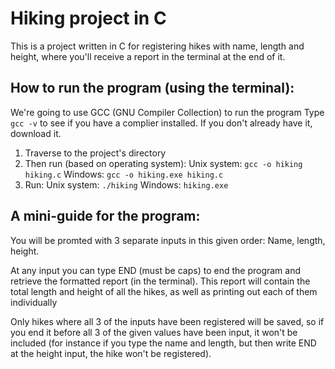 # Hiking project in C
This is a project written in C for registering hikes with name, length and height, where you'll receive a report in the terminal at the end of it.

## How to run the program (using the terminal):
We're going to use GCC (GNU Compiler Collection) to run the program
Type `gcc -v` to see if you have a complier installed. If you don't already have it, download it.
1. Traverse to the project's directory
2. Then run (based on operating system):
Unix system: `gcc -o hiking hiking.c`
Windows: `gcc -o hiking.exe hiking.c`
3. Run: 
Unix system: `./hiking`
Windows: `hiking.exe`

## A mini-guide for the program:
You will be promted with 3 separate inputs in this given order: Name, length, height.

At any input you can type END (must be caps) to end the program and retrieve the formatted report (in the terminal). This report will contain the total length and height of all the hikes, as well as printing out each of them individually

Only hikes where all 3 of the inputs have been registered will be saved, so if you end it before all 3 of the given values have been input, it won't be included (for instance if you type the name and length, but then write END at the height input, the hike won't be registered).
